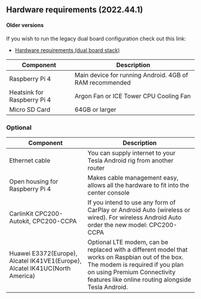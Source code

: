 ## Hardware requirements (2022.44.1)

#### Older versions

If you wish to run the legacy dual board configuration check out this link: 
- [Hardware requirements (dual board stack)](/hardware-requirements-dual-board)

| Component | Description |
|--------|--------|
| Raspberry Pi 4 | Main device for running Android. 4GB of RAM recommended |
| Heatsink for Raspberry Pi 4 | Argon Fan or ICE Tower CPU Cooling Fan |
| Micro SD Card | 64GB or larger |

### Optional

| Component | Description |
|--------|--------|
| Ethernet cable  | You can supply internet to your Tesla Android rig from another router |
| Open housing for Raspberry Pi 4  | Makes cable management easy, allows all the hardware to fit into the center console |
| CarlinKit CPC200-Autokit, CPC200-CCPA | If you intend to use any form of CarPlay or Android Auto (wireless or wired). For wireless Android Auto order the new model: CPC200-CCPA |
| Huawei E3372(Europe), Alcatel IK41VE1(Europe), Alcatel IK41UC(North America) | Optional LTE modem, can be replaced with a different model that works on Raspbian out of the box. The modem is required if you plan on using Premium Connectivity features like online routing alongside Tesla Android. |